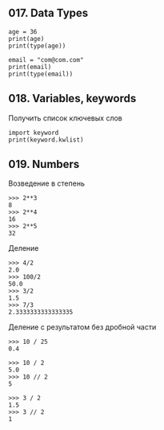 ## 017. Data Types

    age = 36
    print(age)
    print(type(age))

    email = "com@com.com"
    print(email)
    print(type(email))

## 018. Variables, keywords

Получить список ключевых слов

    import keyword
    print(keyword.kwlist)

## 019. Numbers

Возведение в степень

    >>> 2**3
    8
    >>> 2**4
    16
    >>> 2**5
    32

Деление

    >>> 4/2
    2.0
    >>> 100/2
    50.0
    >>> 3/2
    1.5
    >>> 7/3
    2.3333333333333335

Деление с результатом без дробной части

    >>> 10 / 25
    0.4

    >>> 10 / 2
    5.0
    >>> 10 // 2
    5

    >>> 3 / 2
    1.5
    >>> 3 // 2
    1
    
## 



